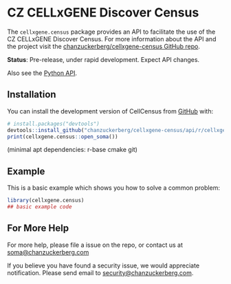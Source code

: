 
# CZ CELLxGENE Discover Census

<!-- badges: start -->
<!-- badges: end -->


The `cellxgene.census` package provides an API to facilitate the use of the CZ CELLxGENE Discover Census. For more information about the API and the project visit the [chanzuckerberg/cellxgene-census GitHub repo](https://github.com/chanzuckerberg/cellxgene-census/).

**Status**: Pre-release, under rapid development. Expect API changes.

Also see the [Python API](https://cellxgene-census.readthedocs.io/).

## Installation

You can install the development version of CellCensus from [GitHub](https://github.com/) with:

``` r
# install.packages("devtools")
devtools::install_github("chanzuckerberg/cellxgene-census/api/r/cellxgene.census")
print(cellxgene.census::open_soma())
```

(minimal apt dependencies: r-base cmake git)

## Example

This is a basic example which shows you how to solve a common problem:

``` r
library(cellxgene.census)
## basic example code
```

## For More Help

For more help, please file a issue on the repo, or contact us at <soma@chanzuckerberg.com>

If you believe you have found a security issue, we would appreciate notification. Please send email to <security@chanzuckerberg.com>.
